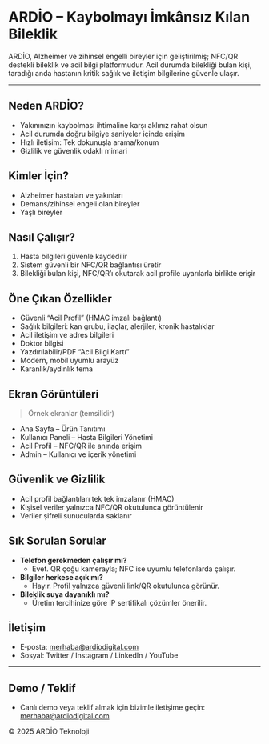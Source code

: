 # ARDİO – Kaybolmayı İmkânsız Kılan Bileklik

ARDİO, Alzheimer ve zihinsel engelli bireyler için geliştirilmiş; NFC/QR destekli bileklik ve acil bilgi platformudur. Acil durumda bilekliği bulan kişi, taradığı anda hastanın kritik sağlık ve iletişim bilgilerine güvenle ulaşır.

---

## Neden ARDİO?
- Yakınınızın kaybolması ihtimaline karşı aklınız rahat olsun
- Acil durumda doğru bilgiye saniyeler içinde erişim
- Hızlı iletişim: Tek dokunuşla arama/konum
- Gizlilik ve güvenlik odaklı mimari

## Kimler İçin?
- Alzheimer hastaları ve yakınları
- Demans/zihinsel engeli olan bireyler
- Yaşlı bireyler

## Nasıl Çalışır?
1. Hasta bilgileri güvenle kaydedilir
2. Sistem güvenli bir NFC/QR bağlantısı üretir
3. Bilekliği bulan kişi, NFC/QR’ı okutarak acil profile uyarılarla birlikte erişir

## Öne Çıkan Özellikler
- Güvenli “Acil Profil” (HMAC imzalı bağlantı)
- Sağlık bilgileri: kan grubu, ilaçlar, alerjiler, kronik hastalıklar
- Acil iletişim ve adres bilgileri
- Doktor bilgisi
- Yazdırılabilir/PDF “Acil Bilgi Kartı”
- Modern, mobil uyumlu arayüz
- Karanlık/aydınlık tema

## Ekran Görüntüleri
> Örnek ekranlar (temsilidir)

- Ana Sayfa – Ürün Tanıtımı
- Kullanıcı Paneli – Hasta Bilgileri Yönetimi
- Acil Profil – NFC/QR ile anında erişim
- Admin – Kullanıcı ve içerik yönetimi

## Güvenlik ve Gizlilik
- Acil profil bağlantıları tek tek imzalanır (HMAC)
- Kişisel veriler yalnızca NFC/QR okutulunca görüntülenir
- Veriler şifreli sunucularda saklanır

## Sık Sorulan Sorular
- **Telefon gerekmeden çalışır mı?**
  - Evet. QR çoğu kamerayla; NFC ise uyumlu telefonlarda çalışır.
- **Bilgiler herkese açık mı?**
  - Hayır. Profil yalnızca güvenli link/QR okutulunca görünür.
- **Bileklik suya dayanıklı mı?**
  - Üretim tercihinize göre IP sertifikalı çözümler önerilir.

## İletişim
- E‑posta: merhaba@ardiodigital.com
- Sosyal: Twitter / Instagram / LinkedIn / YouTube

---

## Demo / Teklif
- Canlı demo veya teklif almak için bizimle iletişime geçin: merhaba@ardiodigital.com

© 2025 ARDİO Teknoloji